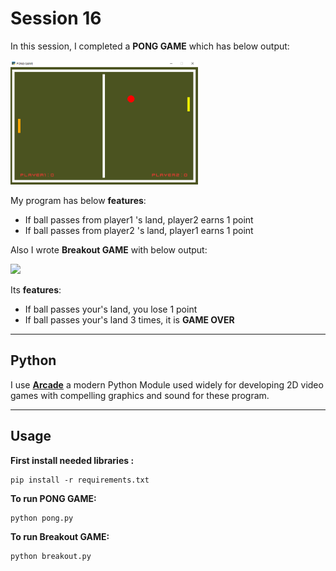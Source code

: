 
# Session 16

In this session, I completed a **PONG GAME** which has below output:
  

<img src="photo\Untitled.png" width="300">


My program has below **features**:

- If ball passes from player1 's land, player2 earns 1 point
- If ball passes from player2 's land, player1 earns 1 point


Also I wrote **Breakout GAME** with below output:

<img src="photos\Untitled.png" width="300">


Its **features**:

- If ball passes  your's land, you lose 1 point
- If ball passes  your's land 3 times, it is **GAME OVER**


---
## Python

I use [**Arcade**](https://api.arcade.academy/en/latest/get_started.html) a modern Python Module used widely for developing 2D video games with compelling graphics and sound for these program.

---
## Usage

**First install needed libraries :**
```
pip install -r requirements.txt
```

**To run PONG GAME:**

```
python pong.py
```
**To run Breakout GAME:**

```
python breakout.py
```